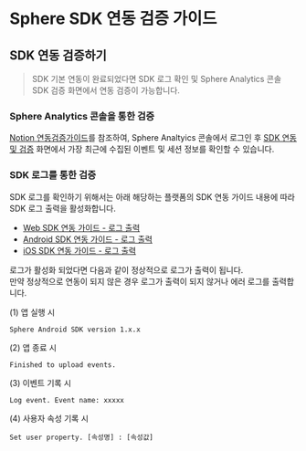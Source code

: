 # Sphere SDK 연동 검증 가이드

## SDK 연동 검증하기

> SDK 기본 연동이 완료되었다면 SDK 로그 확인 및 Sphere Analytics 콘솔 SDK 검증 화면에서 연동 검증이 가능합니다.

### Sphere Analytics 콘솔을 통한 검증

[Notion 연동검증가이드](https://lightning-individual-9c1.notion.site/0ad122054a0d44e59166a90a3c48e8e2)를 참조하여,
Sphere Analtyics 콘솔에서 로그인 후 [SDK 연동 및 검증](https://analytics.tand.kr/account/inspector) 화면에서 가장 최근에 수집된 이벤트 및 세션 정보를 확인할 수 있습니다.

### SDK 로그를 통한 검증

SDK 로그를 확인하기 위해서는 아래 해당하는 플랫폼의 SDK 연동 가이드 내용에 따라 SDK 로그 출력을 활성화합니다.

* [Web SDK 연동 가이드 - 로그 출력](https://github.com/tand-git/web-sdk#로그-출력)
* [Android SDK 연동 가이드 - 로그 출력](https://github.com/tand-git/android-sdk#로그-출력)
* [iOS SDK 연동 가이드 - 로그 출력](https://github.com/tand-git/ios-sdk#로그-출력)


로그가 활성화 되었다면 다음과 같이 정상적으로 로그가 출력이 됩니다.  
만약 정상적으로 연동이 되지 않은 경우 로그가 출력이 되지 않거나 에러 로그를 출력합니다.

(1) 앱 실행 시

```text
Sphere Android SDK version 1.x.x
```

(2) 앱 종료 시

```text
Finished to upload events.
```

(3) 이벤트 기록 시

```text
Log event. Event name: xxxxx
```

(4) 사용자 속성 기록 시

```text
Set user property. [속성명] : [속성값]
```



